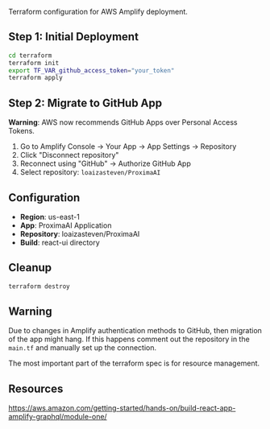 Terraform configuration for AWS Amplify deployment.

## Step 1: Initial Deployment

```bash
cd terraform
terraform init
export TF_VAR_github_access_token="your_token"
terraform apply
```

## Step 2: Migrate to GitHub App

**Warning**: AWS now recommends GitHub Apps over Personal Access Tokens.

1. Go to Amplify Console → Your App → App Settings → Repository
2. Click "Disconnect repository"
3. Reconnect using "GitHub" → Authorize GitHub App
4. Select repository: `loaizasteven/ProximaAI`

## Configuration

- **Region**: us-east-1
- **App**: ProximaAI Application
- **Repository**: loaizasteven/ProximaAI
- **Build**: react-ui directory

## Cleanup

```bash
terraform destroy
``` 

## Warning
Due to changes in Amplify authentication methods to GitHub, then migration of the app might hang. If this happens comment out the repository in the `main.tf` and manually set up the connection. 

The most important part of the terraform spec is for resource management.

## Resources
https://aws.amazon.com/getting-started/hands-on/build-react-app-amplify-graphql/module-one/